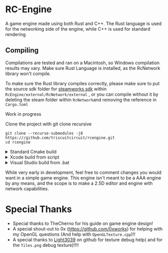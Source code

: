 
RC-Engine
=============================
A game engine made using both Rust and C++.
The Rust language is used for the networking side of the engine, while C++ is used for standard rendering

## Compiling
Compilations are tested and ran on a Macintosh, so Windows compilation results may vary.
Make sure Rust Language is installed, as the RcNetwork library won't compile.

To make sure the Rust library compiles correctly, please make sure to 
put the source sdk folder for  [steamworks sdk](https://partner.steamgames.com/doc/sdk) within `RcEngine/external/RcNetwork/external`
, or you can compile without it by deleting the steam folder within `RcNetwork`and removing the reference in `Cargo.toml`

Work in progress

Clone the project with git clone recursive
```shell
git clone --recurse-submodules -j8 https:///github.com/triscuitcircuit/rcengine.git
cd rcengine
```
<details> <summary>Standard Cmake build</summary>
1. make a "build" directory within the main directory

```shell
 mkdir build
 cd build
```
2. run cmake within the build directory
```shell
cmake ..
```
</details>

<details>
<summary>Xcode build from script
</summary>

1. Go to the scripts directory and run the "generate-xcode.sh" script

OR
2. Run the script through the MacOS terminal
```shell
bash generate-xcode.sh
```
Then open up the Xcode project that was generated in the "xcode-build" folder
</details>

<details>
<summary>Visual Studio build from .bat
</summary>
On Windows, you can run the "generate-VSproj.bat" file located in the "scripts" folder. 

This will generate a Visual Studio project within a Visual Studio 2019 project within a folder called "visual-studio-build". 

</details>

While very early in development, feel free to comment changes you would
want in a simple game engine. This engine isn't meant to be a AAA engine by any means, and the scope
is to make a 2.5D editor and engine with network capabilities. 
# Special Thanks
- Special thanks to TheCherno for his guide on game engine design!
- A special shout-out to 0x (https://github.com/0xworks) for helping with my OpenGL questions (And help with `OpenGLTexture.cpp`)!! 
- A special thanks to [Light3039](https://github.com/Light3039) on github for texture debug help( and for the `Tiles.png` debug texture)!!!! 
